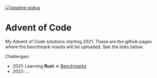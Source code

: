 [![pipeline status](https://gitlab.com/ACSimon33/Advent_of_Code/badges/main/pipeline.svg)](https://gitlab.com/ACSimon33/Advent_of_Code/-/commits/main)

# Advent of Code
My Advent of Code solutions starting 2021. These are the github pages where the benchmark results will be uploaded. See the links below.

Challenges:
- 2021: Learning **Rust** => [Benchmarks](https://acsimon33.github.io/Advent_of_Code/2021/report/index.html)
- 2022: ...
